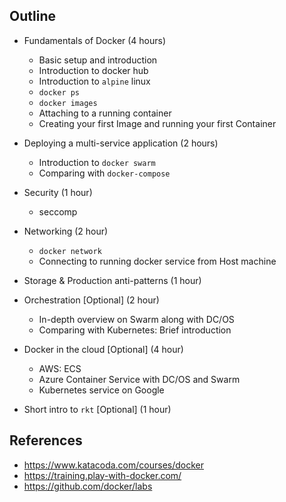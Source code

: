 ## Outline

- Fundamentals of Docker (4 hours)
  - Basic setup and introduction
  - Introduction to docker hub
  - Introduction to `alpine` linux
  - `docker ps`
  - `docker images`
  - Attaching to a running container
  - Creating your first Image and running your first Container

- Deploying a multi-service application (2 hours)
  - Introduction to `docker swarm`
  - Comparing with `docker-compose`

- Security (1 hour)
  - seccomp

- Networking (2 hour)
  - `docker network`
  - Connecting to running docker service from Host machine

- Storage & Production anti-patterns (1 hour)

- Orchestration [Optional] (2 hour)
  - In-depth overview on Swarm along with DC/OS
  - Comparing with Kubernetes: Brief introduction

- Docker in the cloud [Optional] (4 hour)
  - AWS: ECS
  - Azure Container Service with DC/OS and Swarm
  - Kubernetes service on Google

- Short intro to `rkt` [Optional] (1 hour)

## References
- https://www.katacoda.com/courses/docker
- https://training.play-with-docker.com/
- https://github.com/docker/labs
